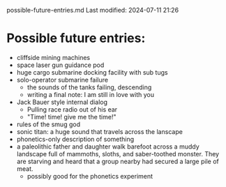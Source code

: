 possible-future-entries.md
Last modified: 2024-07-11 21:26

# Possible future entries:
* cliffside mining machines
* space laser gun guidance pod
* huge cargo submarine docking facility with sub tugs
* solo-operator submarine failure
    * the sounds of the tanks failing, descending
    * writing a final note: I am still in love with you
* Jack Bauer style internal dialog
    * Pulling race radio out of his ear
    * "Time! time! give me the time!"
* rules of the smug god
* sonic titan: a huge sound that travels across the lanscape
* phonetics-only description of something
* a paleolithic father and daughter walk barefoot across a muddy landscape full of mammoths, sloths, and saber-toothed monster. They are starving and heard that a group nearby had secured a large pile of meat.
    * possibly good for the phonetics experiment



